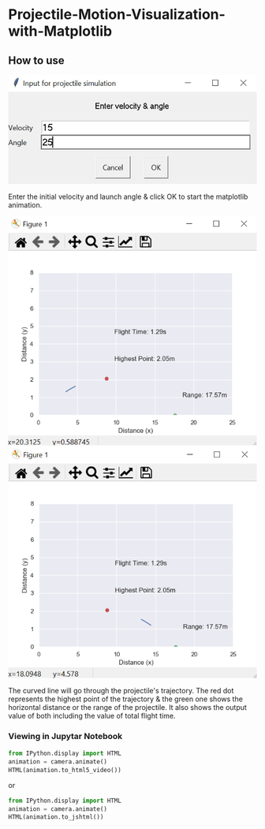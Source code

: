 # Projectile-Motion-Visualization-with-Matplotlib

## How to use
![Input Values](images/input.PNG)

Enter the initial velocity and launch angle & click OK to start the matplotlib animation.

![Visualization (a)](images/flight.PNG)![Vizualization (b)](images/flight%202.PNG)

The curved line will go through the projectile's trajectory.
The red dot represents the highest point of the trajectory & the green one shows the horizontal distance or the range of the projectile.
It also shows the output value of both including the value of total flight time.

### Viewing in Jupytar Notebook
```python
from IPython.display import HTML
animation = camera.animate()
HTML(animation.to_html5_video())
```
or 
```python
from IPython.display import HTML
animation = camera.animate()
HTML(animation.to_jshtml())
```
